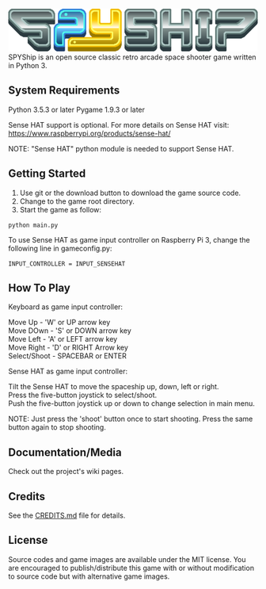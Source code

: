 ![Alt text](res/img/title.png?raw=true "SPYShip")  
SPYShip is an open source classic retro arcade space shooter game written in Python 3.

## System Requirements
Python 3.5.3 or later
Pygame 1.9.3 or later

Sense HAT support is optional.
For more details on Sense HAT visit:
https://www.raspberrypi.org/products/sense-hat/

NOTE: "Sense HAT" python module is needed to support Sense HAT.

## Getting Started
1) Use git or the download button to download the game source code.
2) Change to the game root directory.
3) Start the game as follow:
```
python main.py
```

To use Sense HAT as game input controller on Raspberry Pi 3, change the following line in gameconfig.py:
```
INPUT_CONTROLLER = INPUT_SENSEHAT
```

## How To Play
Keyboard as game input controller:

Move Up      - 'W' or UP arrow key  
Move DOwn    - 'S' or DOWN arrow key  
Move Left    - 'A' or LEFT arrow key  
Move Right   - 'D' or RIGHT Arrow key  
Select/Shoot - SPACEBAR or ENTER  

Sense HAT as game input controller:

Tilt the Sense HAT to move the spaceship up, down, left or right.  
Press the five-button joystick to select/shoot.  
Push the five-button joystick up or down to change selection in main menu.

NOTE: Just press the 'shoot' button once to start shooting. Press the same button again to stop shooting.

## Documentation/Media
Check out the project's wiki pages.

## Credits
See the [CREDITS.md](CREDITS.md) file for details.

## License
Source codes and game images are available under the MIT license. You are encouraged to publish/distribute this game with or without modification to source code but with alternative game images.